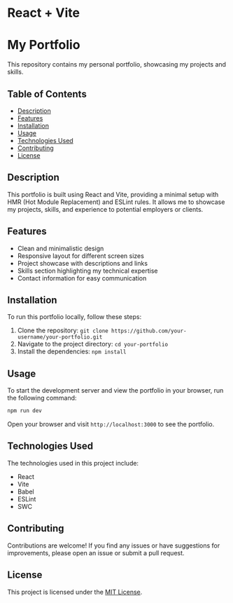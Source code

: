 # React + Vite
# My Portfolio

This repository contains my personal portfolio, showcasing my projects and skills.

## Table of Contents

- [Description](#description)
- [Features](#features)
- [Installation](#installation)
- [Usage](#usage)
- [Technologies Used](#technologies-used)
- [Contributing](#contributing)
- [License](#license)

## Description

This portfolio is built using React and Vite, providing a minimal setup with HMR (Hot Module Replacement) and ESLint rules. It allows me to showcase my projects, skills, and experience to potential employers or clients.

## Features

- Clean and minimalistic design
- Responsive layout for different screen sizes
- Project showcase with descriptions and links
- Skills section highlighting my technical expertise
- Contact information for easy communication

## Installation

To run this portfolio locally, follow these steps:

1. Clone the repository: `git clone https://github.com/your-username/your-portfolio.git`
2. Navigate to the project directory: `cd your-portfolio`
3. Install the dependencies: `npm install`

## Usage

To start the development server and view the portfolio in your browser, run the following command:

```bash
npm run dev
```

Open your browser and visit `http://localhost:3000` to see the portfolio.

## Technologies Used

The technologies used in this project include:

- React
- Vite
- Babel
- ESLint
- SWC

## Contributing

Contributions are welcome! If you find any issues or have suggestions for improvements, please open an issue or submit a pull request.

## License

This project is licensed under the [MIT License](LICENSE).

